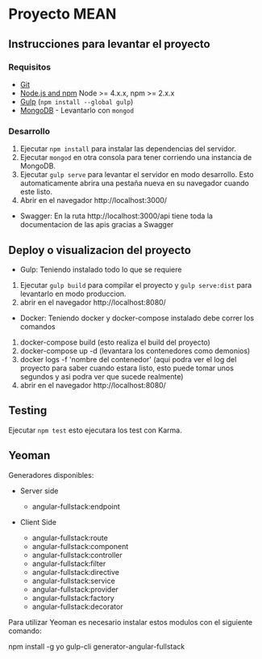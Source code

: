 # Proyecto MEAN

## Instrucciones para levantar el proyecto

### Requisitos

- [Git](https://git-scm.com/)
- [Node.js and npm](nodejs.org) Node >= 4.x.x, npm >= 2.x.x
- [Gulp](http://gulpjs.com/) (`npm install --global gulp`)
- [MongoDB](https://www.mongodb.org/) - Levantarlo con `mongod`

### Desarrollo

1. Ejecutar `npm install` para instalar las dependencias del servidor.
2. Ejecutar `mongod` en otra consola para tener corriendo una instancia de MongoDB.
3. Ejecutar `gulp serve` para levantar el servidor en modo desarrollo. Esto automaticamente abrira una pestaña nueva en su navegador cuando este listo.
4. Abrir en el navegador http://localhost:3000/

* Swagger: En la ruta http://localhost:3000/api tiene toda la documentacion de las apis gracias a Swagger

## Deploy o visualizacion del proyecto

- Gulp: Teniendo instalado todo lo que se requiere

1. Ejecutar `gulp build` para compilar el proyecto y `gulp serve:dist` para levantarlo en modo produccion.
2. abrir en el navegador http://localhost:8080/

- Docker: Teniendo docker y docker-compose instalado debe correr los comandos 

1. docker-compose build (esto realiza el build del proyecto)
2. docker-compose up -d (levantara los contenedores como demonios)
3. docker logs -f 'nombre del contenedor' (aqui podra ver el log del proyecto para saber cuando estara listo, esto puede tomar unos segundos y asi podra ver que sucede realmente)
4. abrir en el navegador http://localhost:8080/

## Testing

Ejecutar `npm test` esto ejecutara los test con Karma.

## Yeoman

Generadores disponibles:

* Server side
    - angular-fullstack:endpoint

* Client Side
    - angular-fullstack:route
    - angular-fullstack:component
    - angular-fullstack:controller
    - angular-fullstack:filter
    - angular-fullstack:directive
    - angular-fullstack:service
    - angular-fullstack:provider
    - angular-fullstack:factory
    - angular-fullstack:decorator

Para utilizar Yeoman es necesario instalar estos modulos con el siguiente comando:

npm install -g yo gulp-cli generator-angular-fullstack
```

